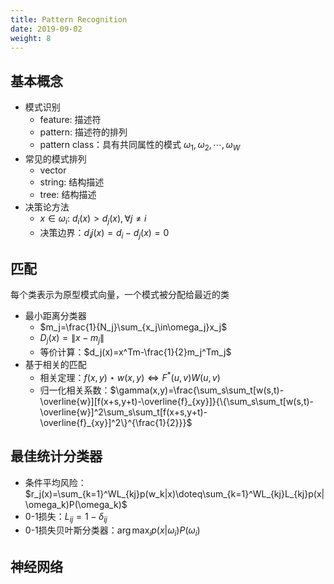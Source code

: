 ```yaml
---
title: Pattern Recognition
date: 2019-09-02
weight: 8
---
```


## 基本概念

* 模式识别
  * feature: 描述符
  * pattern: 描述符的排列
  * pattern class：具有共同属性的模式 $\omega_1,\omega_2,\cdots,\omega_W$
* 常见的模式排列
  * vector
  * string: 结构描述
  * tree: 结构描述
* 决策论方法
  * $x\in\omega_i$: $d_i(x)>d_j(x),\forall j\neq i$
  * 决策边界：$d_ij(x)=d_i-d_j(x)=0$

## 匹配

每个类表示为原型模式向量，一个模式被分配给最近的类

* 最小距离分类器
  * $m_j=\frac{1}{N_j}\sum_{x_j\in\omega_j}x_j$
  * $D_j(x)=\|x-m_j\|$
  * 等价计算：$d_j(x)=x^Tm-\frac{1}{2}m_j^Tm_j$
* 基于相关的匹配
  * 相关定理：$f(x,y)\star w(x,y)\iff F^*(u,v)W(u,v)$
  * 归一化相关系数：$\gamma(x,y)=\frac{\sum_s\sum_t[w(s,t)-\overline{w}][f(x+s,y+t)-\overline{f}_{xy}]}{\{\sum_s\sum_t[w(s,t)-\overline{w}]^2\sum_s\sum_t[f(x+s,y+t)-\overline{f}_{xy}]^2\}^{\frac{1}{2}}}$

## 最佳统计分类器

* 条件平均风险：$r_j(x)=\sum_{k=1}^WL_{kj}p(w_k|x)\doteq\sum_{k=1}^WL_{kj}L_{kj}p(x|\omega_k)P(\omega_k)$
* 0-1损失：$L_{ij}=1-\delta_{ij}$
* 0-1损失贝叶斯分类器：$\arg\max_i p(x|\omega_i)P(\omega_i)$

## 神经网络